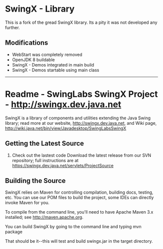 # SwingX - Library

This is a fork of the gread SwingX library. Its a pity it was not developed any further. 

## Modifications

* WebStart was completely removed
* OpenJDK 8 buildable
* SwingX - Demos integrated in main build
* SwingX - Demos startable using main class

------------

# Readme - SwingLabs SwingX Project - http://swingx.dev.java.net


SwingX is a library of components and utilities extending the Java Swing library; read more at our website, 
http://swingx.dev.java.net, and Wiki page, http://wiki.java.net/bin/view/Javadesktop/SwingLabsSwingX


## Getting the Latest Source

1) Check out the lastest code
Download the latest release from our SVN repository; full instructions are at
https://swingx.dev.java.net/servlets/ProjectSource

## Building the Source

SwingX relies on Maven for controlling compilation, building docs, testing, etc. You can use our POM files to build the project, some IDEs can directly invoke Maven for you.

To compile from the command line, you'll need to have Apache Maven 3.x installed; see http://maven.apache.org. 

You can build SwingX by going to the command line and typing
mvn package

That should be it--this will test and build swingx.jar in the target directory. 
